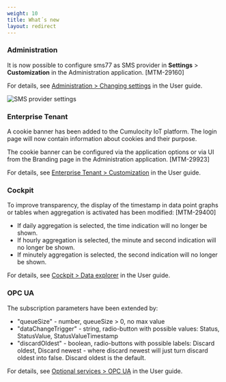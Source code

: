 ```yaml
---
weight: 10
title: What´s new
layout: redirect
---
```


### Administration

It is now possible to configure sms77 as SMS provider in **Settings** > **Customization** in the  Administration application.  [MTM-29160]

For details, see [Administration > Changing settings](/users-guide/administration#changing-settings) in the User guide.

![SMS provider settings](/images/release-notes/sms-provider-sms77.png) 


### Enterprise Tenant

A cookie banner has been added to the Cumulocity IoT platform. The login page will now contain information about cookies and their purpose.

The cookie banner can be configured via the application options or via UI from the Branding page in the Administration application. [MTM-29923]

For details, see [Enterprise Tenant > Customization](/users-guide/enterprise-edition#customization) in the User guide.


### Cockpit

To improve transparency, the display of the timestamp in data point graphs or tables when aggregation is activated has been modified: [MTM-29400]

* If daily aggregation is selected, the time indication will no longer be shown.
* If hourly aggregation is selected, the minute and second indication will no longer be shown.
* If minutely aggregation is selected, the second indication will no longer be shown.

For details, see [Cockpit > Data explorer](/users-guide/cockpit#data-explorer) in the User guide.
 

### OPC UA

The subscription parameters have been extended by: 

* "queueSize" - number, queueSize > 0, no max value
* "dataChangeTrigger" - string, radio-button with possible values: Status, StatusValue, StatusValueTimestamp
* "discardOldest" - boolean, radio-buttons with possible labels: Discard oldest, Discard newest - where discard newest will just turn discard oldest into false. Discard oldest is the default.

For details, see [Optional services > OPC UA](/users-guide/optional-services#opc-ua) in the User guide.  